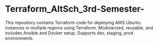 # Terraform_AltSch_3rd-Semester-
This repository contains Terraform code for deploying AWS Ubuntu instances in multiple regions using Terraform. Modularized, reusable, and includes Ansible and Docker setup. Supports dev, staging, prod environments.
